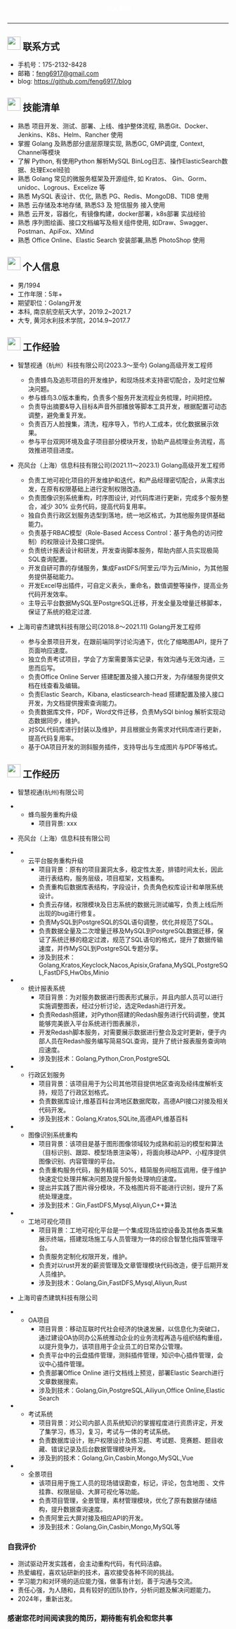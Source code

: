 <div style="width: 100%;">
 <h4 style="color: white;text-align: center;padding: 5px;">个人简历</h4>
</div>

---

## <img src="../assets/联系方式.png" width="30px"> 联系方式

- 手机号：175-2132-8428
- 邮箱：<feng6917@gmail.com>
- blog: <https://github.com/feng6917/blog>

## <img src="../assets/技能清单.png" width="30px"> 技能清单

- 熟悉 项目开发、测试、部署、上线、维护整体流程, 熟悉Git、Docker、Jenkins、K8s、Helm、Rancher 使用
- 掌握 Golang 及熟悉部分底层原理实现, 熟悉GC, GMP调度, Context, Channel等模块
- 了解 Python, 有使用Python 解析MySQL BinLog日志、操作ElasticSearch数据、处理Excel经验
- 熟悉 Golang 常见的微服务框架及开源组件, 如 Kratos、 Gin、Gorm、unidoc、Logrous、Excelize 等
- 熟悉 MySQL 表设计、优化, 熟悉 PG、Redis、MongoDB、TIDB 使用
- 熟悉 云存储及本地存储, 熟悉S3 及 短信服务 接入使用
- 熟悉 云开发，容器化，有镜像构建，docker部署，k8s部署 实战经验
- 熟悉 序列图绘画、接口文档编写及相关组件使用, 如Draw、Swagger、Postman、ApiFox、XMind
- 熟悉 Office Online、Elastic Search 安装部署,熟悉 PhotoShop 使用

## <img src="../assets/个人信息.png" width="30px"> 个人信息

- 男/1994
- 工作年限：5年+
- 期望职位：Golang开发
- 本科, 南京航空航天大学，2019.2~2021.7
- 大专, 黄河水利技术学院，2014.9~2017.7

## <img src="../assets/工作经验.png" width="30px">  工作经验

- 智慧视通（杭州）科技有限公司(2023.3～至今) Golang高级开发工程师
  - 负责蜂鸟及追形项目的开发维护，和现场技术支持密切配合，及时定位解决问题。
  - 参与蜂鸟3.0版本重构，负责多个服务开发流程业务梳理，时间把控。
  - 负责导出摘要&导入目标&声音外部播放等脚本工具开发，根据配置可动态调整，避免重复开发。
  - 负责百万人脸搜集，清洗，程序导入，节约人工成本，优化数据展示效果。
  - 参与平台双网环境及盒子项目部分模块开发，协助产品梳理业务流程，高效推进项目进度。

- 亮风台（上海）信息科技有限公司(2021.11～2023.1) Golang高级开发工程师
  - 负责工地可视化项目的开发维护和迭代，和产品经理密切配合，从需求出发，在原有权限基础上进行定制权限改造。
  - 负责图像识别系统重构，时序图设计, 对代码库进行更新，完成多个服务整合，减少 30% 业务代码，提高代码复用率。
  - 独自负责行政区划服务选型到落地，统一地区格式，为其他服务提供基础能力。
  - 负责基于RBAC模型（Role-Based Access Control：基于角色的访问控制）的权限设计及接口提供。
  - 负责统计报表设计和研发，开发查询脚本服务，帮助内部人员实现极简SQL查询配置。
  - 开发自研可靠的存储服务，集成FastDFS/阿里云/华为云/Minio，为其他服务提供基础能力。
  - 开发Excel导出插件，可自定义表头，重命名，数值调整等操作，提高业务代码开发效率。
  - 主导云平台数据MySQL至PostgreSQL迁移，开发全量及增量迁移脚本，保证了系统的稳定过渡.
  
- 上海司睿杰建筑科技有限公司(2018.8～2021.11) Golang开发工程师
  - 参与全景项目开发，在跟前端同学讨论沟通下，优化了缩略图API，提升了页面响应速度。
  - 独立负责考试项目，学会了方案需要落实记录，有效沟通与无效沟通，三思而后写。
  - 负责Office Online Server 搭建配置及接入接口开发，为存储服务提供文档在线查看及编辑。
  - 负责Elastic Search，Kibana, elasticsearch-head 搭建配置及接入接口开发，为文档提供搜索查询能力。
  - 负责数据库文件，PDF，Word文件迁移，负责MySQl binlog 解析实现动态数据同步，维护。
  - 对SQL代码库进行封装以及维护，并且根据业务需求对代码库进行更新，提高代码复用率。
  - 基于OA项目开发的测斜服务插件，支持导出与生成图片与PDF等格式。
  
## <img src="assets/briefcase-solid.svg" width="30px">  工作经历

- 智慧视通(杭州)有限公司

- * 蜂鸟服务重构升级
    - 项目背景: xxx

- 亮风台（上海）信息科技有限公司

- * 云平台服务重构升级
    - 项目背景：原有的项目漏洞太多，稳定性太差，排错时间太长，因此进行表结构，服务层级，项目框架，文档重构。
    - 负责重构后数据库表结构，字段设计，负责角色权库设计和单限系统设计。
    - 负责云存储，权限模块及日志系统的数据元测试编写，负责上线后所出现的bug进行修复。
    - 负责MySQL到PostgreSQL的SQL语句调整，优化并规范了SQL。
    - 负责数据全量及二次增量迁移及MySQL到PostgreSQL数据迁移，保证了系统迁移的稳定过渡，规范了SQL语句的格式，提升了数据传输速度，并作MySQL到PostgreSQL专题分享。
    - 涉及到技术：Golang,Kratos,Keyclock,Nacos,Apisix,Grafana,MySQL,PostgreSQL,FastDFS,HwObs,Minio

- * 统计报表系统
    - 项目背景：为对服务数据进行图表形式展示，并且内部人员可以进行实施调整图表，经过分析讨论，选定Redash进行开发。
    - 负责Redash搭建，对Python搭建的Redash服务进行代码调整，使其能够完美嵌入平台系统进行图表展示，
    - 开发Redash脚本服务，对需要展示数据进行整合及定时更新，便于内部人员在Redash服务编写简易SQL查询，提升了统计报表服务查询响应速度。
    - 涉及到技术：Golang,Python,Cron,PostgreSQL

- * 行政区划服务
    - 项目背景：该项目用于为公司其他项目提供地区查询及经纬度解析支持，规范了行政区划格式。
    - 负责数据库设计,维基百科台湾地区数据爬取，高德API接口对接及相关代码开发。
    - 涉及到技术：Golang,Kratos,SQLite,高德API,维基百科

- * 图像识别系统重构
    - 项目背景：该项目是基于图形图像领域较为成熟和前沿的模型和算法（目标识别、跟踪、模型场景渲染等），将面向移动APP、小程序提供图像识别、内容管理的平台。
    - 负责重构服务代码，服务精简 50%，精简服务间相互调用，便于维护快速定位处理并解决问题及提升服务处理响应速度。
    - 提出并实践了图片得分模块，不及格图片将不能进行识别，提升了系统处理速度。
    - 涉及到技术：Gin,FastDFS,Mysql,Aliyun,C++算法

- * 工地可视化项目
    - 项目背景：工地可视化平台是一个集成现场监控设备及其他各类采集展示终端，搭建现场施工与人员管理为一体的综合智慧化指挥管理平台。
    - 负责服务定制化权限开发，维护。
    - 负责对以rust开发的薪资管理及文章管理模块代码改造，便于后期开发人员维护。
    - 涉及到技术：Golang,Gin,FastDFS,Mysql,Aliyun,Rust

- 上海司睿杰建筑科技有限公司

- * OA项目
    - 项目背景：移动互联时代社会经济的快速发展，以信息化为突破口，通过建设OA协同办公系统推动企业的业务流程再造与组织结构重组，以提升竞争力，该项目用于企业员工的日常办公管理。
    - 负责平台中的云盘插件管理，测斜插件管理，知识中心插件管理，会议中心插件管理。
    - 负责部署Office Online 进行文档线上预览，部署Elastic Search进行文章数据搜索。
    - 涉及到技术：Golang,Gin,PostgreSQL,Ailiyun,Office Online,Elastic Search

- * 考试系统
    - 项目背景：对公司内部人员系统知识的掌握程度进行资质评定，开发了集学习，练习，复习，考试与一体的考试系统。
    - 负责数据库设计，账户权限设计及练习题、考试题、竞赛题、题目收藏、错误记录及后台数据管理模块开发。
    - 涉及到的技术：Golang,Gin,Casbin,Mongo,MySQL,Vue

- * 全景项目
    - 该项目用于施工人员的现场错误勘查，标记，评论，包含地图 、文件挂靠、权限层级、大屏可视化等功能。
    - 负责项目管理，全景管理，素材管理模块，优化了原有数据存储结构，提升数据查询速度。
    - 负责阿里云大屏对接及相应API的开发。
    - 涉及到技术：Golang,Gin,Casbin,Mongo,MySQL等

### 自我评价

- 测试驱动开发实践者，会主动重构代码，有代码洁癖。
- 热爱编程，喜欢钻研新的技术，喜欢接受各种不同的挑战。
- 学习能力和对环境的适应能力强，做事有计划，善于沟通与交流。
- 责任心强，为人随和，具有较好的团队协作，分析问题及解决问题能力。
- 2024年，重新出发。

### 感谢您花时间阅读我的简历，期待能有机会和您共事

